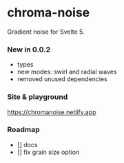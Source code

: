 # chroma-noise

Gradient noise for Svelte 5.

### New in 0.0.2
- types
- new modes: swirl and radial waves
- removed unused dependencies


### Site & playground
https://chromanoise.netlify.app

### Roadmap
- [] docs
- [] fix grain size option